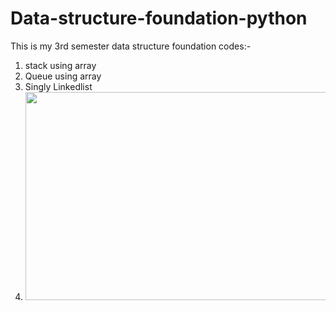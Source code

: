 # Data-structure-foundation-python
This is my 3rd semester data structure foundation codes:-

1. stack using array 
2. Queue using array
3. Singly Linkedlist
4. <img src="[Singly Linkedlist.jpg](https://github.com/junaid11P/Data-structure-foundation-/blob/main/Singly%20Linkedlist.JPG)" width="500" height="333">
